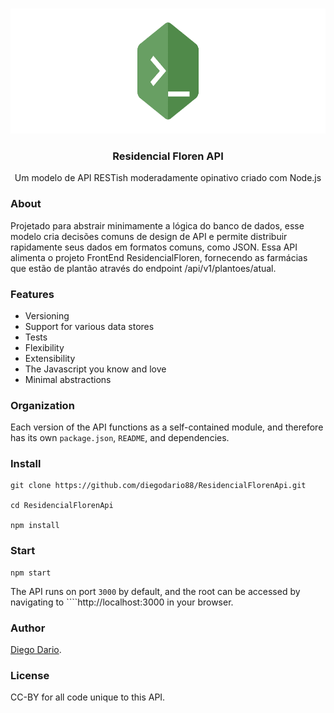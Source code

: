 <!-- PROJECT LOGO -->
<br />
<p align="center">
  <a href="https://residencialfloren.firebaseapp.com/">
    <img src="./nodejs-cli-banner.png" alt="Logo" width="1000" height="200">
  </a>

  <h3 align="center">Residencial Floren API</h3>

  <p align="center">
    Um modelo de API RESTish moderadamente opinativo criado com Node.js
    <br />
    
  </p>
</p>

### About
Projetado para abstrair minimamente a lógica do banco de dados, esse modelo cria decisões comuns de design de API e permite distribuir rapidamente seus dados em formatos comuns, como JSON. 
Essa API alimenta o projeto FrontEnd ResidencialFloren, fornecendo as farmácias que estão de plantão através do endpoint /api/v1/plantoes/atual. 

### Features
+ Versioning
+ Support for various data stores
+ Tests
+ Flexibility
+ Extensibility
+ The Javascript you know and love
+ Minimal abstractions


### Organization
Each version of the API functions as a self-contained module, and therefore has its own ````package.json````, ````README````, and dependencies.


### Install
````
git clone https://github.com/diegodario88/ResidencialFlorenApi.git

cd ResidencialFlorenApi

npm install

````

### Start
````
npm start
````

The API runs on port ````3000```` by default, and the root can be accessed by navigating to ````http://localhost:3000 in your browser.

### Author
[Diego Dario](https://github.com/diegodario88).

### License
CC-BY for all code unique to this API.

